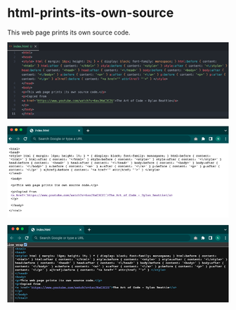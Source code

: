 # html-prints-its-own-source

This web page prints its own source code.

![screenshot-source-code](./screenshot-source-code.png)

![screenshot-browser-render](./screenshot-browser-render.png)

![screenshot-view-source](./screenshot-view-source.png)
